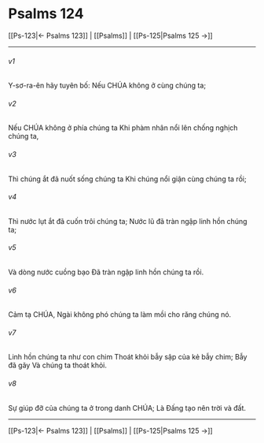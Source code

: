 # Psalms 124

[[Ps-123|← Psalms 123]] | [[Psalms]] | [[Ps-125|Psalms 125 →]]
***



###### v1 
Y-sơ-ra-ên hãy tuyên bố: Nếu CHÚA không ở cùng chúng ta; 

###### v2 
Nếu CHÚA không ở phía chúng ta Khi phàm nhân nổi lên chống nghịch chúng ta, 

###### v3 
Thì chúng ắt đã nuốt sống chúng ta Khi chúng nổi giận cùng chúng ta rồi; 

###### v4 
Thì nước lụt ắt đã cuốn trôi chúng ta; Nước lũ đã tràn ngập linh hồn chúng ta; 

###### v5 
Và dòng nước cuồng bạo Đã tràn ngập linh hồn chúng ta rồi. 

###### v6 
Cảm tạ CHÚA, Ngài không phó chúng ta làm mồi cho răng chúng nó. 

###### v7 
Linh hồn chúng ta như con chim Thoát khỏi bẫy sập của kẻ bẫy chim; Bẫy đã gãy Và chúng ta thoát khỏi. 

###### v8 
Sự giúp đỡ của chúng ta ở trong danh CHÚA; Là Đấng tạo nên trời và đất.

***
[[Ps-123|← Psalms 123]] | [[Psalms]] | [[Ps-125|Psalms 125 →]]
